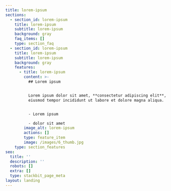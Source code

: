 ```yaml
---
title: lorem-ipsum
sections:
  - section_id: lorem-ipsum
    title: lorem-ipsum
    subtitle: lorem-ipsum
    background: gray
    faq_items: []
    type: section_faq
  - section_id: lorem-ipsum
    title: lorem-ipsum
    subtitle: lorem-ipsum
    background: gray
    features:
      - title: lorem-ipsum
        content: >-
          ## Lorem ipsum


          Lorem ipsum dolor sit amet, **consectetur adipiscing elit**, sed do
          eiusmod tempor incididunt ut labore et dolore magna aliqua.


          - Lorem ipsum

          - dolor sit amet
        image_alt: lorem-ipsum
        actions: []
        type: feature_item
        image: /images/6_thumb.jpg
    type: section_features
seo:
  title: ''
  description: ''
  robots: []
  extra: []
  type: stackbit_page_meta
layout: landing
---
```

